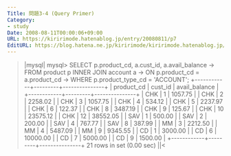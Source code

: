 ```yaml
---
Title: 問題3-4 (Query Primer)
Category:
- study
Date: 2008-08-11T00:00:06+09:00
URL: https://kiririmode.hatenablog.jp/entry/20080811/p7
EditURL: https://blog.hatena.ne.jp/kiririmode/kiririmode.hatenablog.jp/atom/entry/8454420450078214478
---
```


>|mysql|
mysql> SELECT p.product_cd, a.cust_id, a.avail_balance
    -> FROM product p INNER JOIN account a
    -> ON p.product_cd = a.product_cd
    -> WHERE p.product_type_cd = 'ACCOUNT';
+------------+---------+---------------+
| product_cd | cust_id | avail_balance |
+------------+---------+---------------+
| CHK        |       1 |       1057.75 |
| CHK        |       2 |       2258.02 |
| CHK        |       3 |       1057.75 |
| CHK        |       4 |        534.12 |
| CHK        |       5 |       2237.97 |
| CHK        |       6 |        122.37 |
| CHK        |       8 |       3487.19 |
| CHK        |       9 |        125.67 |
| CHK        |      10 |      23575.12 |
| CHK        |      12 |      38552.05 |
| SAV        |       1 |        500.00 |
| SAV        |       2 |        200.00 |
| SAV        |       4 |        767.77 |
| SAV        |       8 |        387.99 |
| MM         |       3 |       2212.50 |
| MM         |       4 |       5487.09 |
| MM         |       9 |       9345.55 |
| CD         |       1 |       3000.00 |
| CD         |       6 |      10000.00 |
| CD         |       7 |       5000.00 |
| CD         |       9 |       1500.00 |
+------------+---------+---------------+
21 rows in set (0.00 sec)
||<
